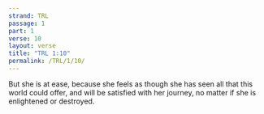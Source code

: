 ```yaml
---
strand: TRL
passage: 1
part: 1
verse: 10
layout: verse
title: "TRL 1:10"
permalink: /TRL/1/10/
---
```

But she is at ease, because she feels as though she has seen all that this world could offer, and will be satisfied with her journey, no matter if she is enlightened or destroyed.
